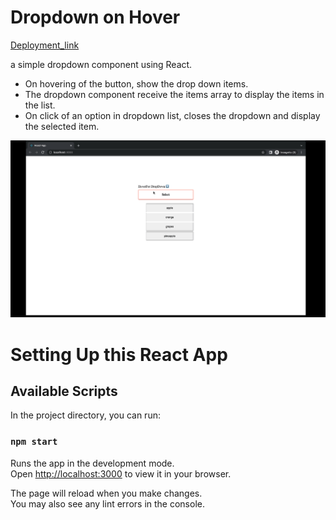 # Dropdown on Hover

[Deployment_link](https://nishant-l.github.io/Hover-button/)

a simple dropdown component using React.

- On hovering of the button, show the drop down items.
- The dropdown component receive the items array to display the items in the list.
- On click of an option in dropdown list, closes the dropdown and display the selected item.

![ing](./assets/aa.gif)

# Setting Up this React App


## Available Scripts

In the project directory, you can run:

### `npm start`

Runs the app in the development mode.\
Open [http://localhost:3000](http://localhost:3000) to view it in your browser.

The page will reload when you make changes.\
You may also see any lint errors in the console.

